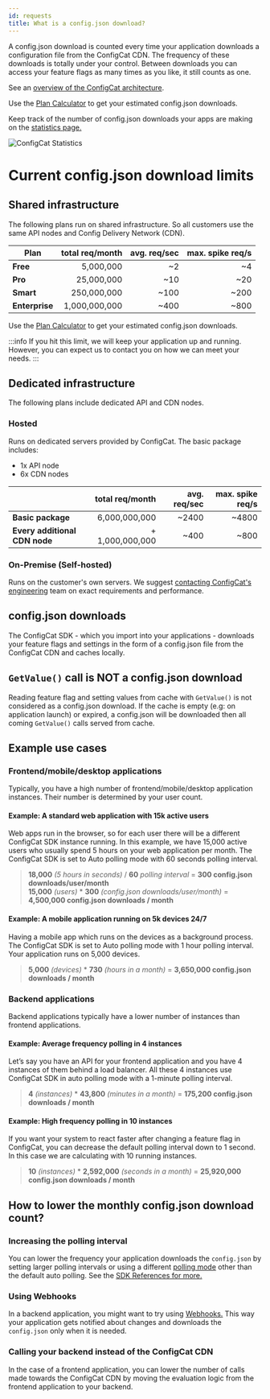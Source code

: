 ```yaml
---
id: requests
title: What is a config.json download?
---
```


A config.json download is counted every time your application downloads a configuration file from the ConfigCat
CDN. The frequency of these downloads is totally under your control. Between downloads you can access your feature
flags as many times as you like, it still counts as one.

See an <a href="https://configcat.com/architecture/" target="_blank">overview of the ConfigCat architecture</a>.

Use the  <a href="https://configcat.com/calculator/" target="_blank">Plan Calculator</a> to get your estimated config.json downloads.

Keep track of the number of config.json downloads your apps are making on the <a href="https://app.configcat.com/product/statistics" target="_blank">statistics page.</a> 

![ConfigCat Statistics](/assets/stats.png)


# Current config.json download limits
## Shared infrastructure
The following plans run on shared infrastructure. So all customers use the same API nodes and Config Delivery Network (CDN).

| Plan           | total req/month | avg. req/sec | max. spike req/s |
| -------------- | --------------: | -----------: | ---------------: |
| **Free**       |       5,000,000 |           ~2 |               ~4 |
| **Pro**        |      25,000,000 |          ~10 |              ~20 |
| **Smart**      |     250,000,000 |         ~100 |             ~200 |
| **Enterprise** |   1,000,000,000 |         ~400 |             ~800 |

Use the  <a href="https://configcat.com/calculator" target="_blank">Plan Calculator</a> to get your estimated config.json downloads.

:::info
If you hit this limit, we will keep your application up and running. However, you can expect us to contact you on how we can meet your needs.
:::

## Dedicated infrastructure
The following plans include dedicated API and CDN nodes.
### Hosted
Runs on dedicated servers provided by ConfigCat.
The basic package includes:
- 1x API node
- 6x CDN nodes

|                               | total req/month | avg. req/sec | max. spike req/s |
| ----------------------------- | --------------: | -----------: | ---------------: |
| **Basic package**             |   6,000,000,000 |        ~2400 |            ~4800 |
| **Every additional CDN node** | + 1,000,000,000 |         ~400 |             ~800 |

### On-Premise (Self-hosted)
Runs on the customer's own servers. We suggest <a href="https://configcat.com/support/" target="_blank">contacting ConfigCat's engineering</a> 
team on exact requirements and performance.

## config.json downloads
The ConfigCat SDK - which you import into your applications - downloads your feature flags and settings in the 
form of a config.json file from the ConfigCat CDN and caches locally.

## `GetValue()` call is NOT a config.json download
Reading feature flag and setting values from cache with `GetValue()` is not considered as a config.json download.
If the cache is empty (e.g: on application launch) or expired, a config.json will be downloaded then all coming `GetValue()`
calls served from cache.

## Example use cases

### Frontend/mobile/desktop applications
Typically, you have a high number of frontend/mobile/desktop application instances. Their number is determined by your user count.

#### Example: A standard web application with 15k active users
Web apps run in the browser, so for each user there will be a different ConfigCat SDK instance running.
In this example, we have 15,000 active users who usually spend 5 hours on your web application per month.
The ConfigCat SDK is set to Auto polling mode with 60 seconds polling interval.

> **18,000** *(5 hours in seconds)* / **60** *polling interval* = **300 config.json downloads/user/month**  
> **15,000** *(users)* * **300** *(config.json downloads/user/month)* = **4,500,000 config.json downloads / month**

#### Example: A mobile application running on 5k devices 24/7
Having a mobile app which runs on the devices as a background process. The ConfigCat SDK is set to Auto polling mode with 1 hour polling interval.  
Your application runs on 5,000 devices.

> **5,000** *(devices)* * **730** *(hours in a month)* = **3,650,000 config.json downloads / month**

### Backend applications
Backend applications typically have a lower number of instances than frontend applications.

#### Example: Average frequency polling in 4 instances
Let’s say you have an API for your frontend application and you have 4 instances of them behind a load balancer. 
All these 4 instances use ConfigCat SDK in auto polling mode with a 1-minute polling interval.

> **4** *(instances)* * **43,800** *(minutes in a month)* = **175,200 config.json downloads / month**

#### Example: High frequency polling in 10 instances
If you want your system to react faster after changing a feature flag in ConfigCat, you can decrease 
the default polling interval down to 1 second. In this case we are calculating with 10 running instances.

> **10** *(instances)* * **2,592,000** *(seconds in a month)* = **25,920,000 config.json downloads / month**

## How to lower the monthly config.json download count?

### Increasing the polling interval
You can lower the frequency your application downloads the `config.json` by setting larger polling intervals or using a different [polling mode](/advanced/caching) other than the default auto polling. See the [SDK References for more.](/sdk-reference/overview)

### Using Webhooks
In a backend application, you might want to try using [Webhooks.](/advanced/notifications-webhooks) This way your application gets notified about changes and downloads the `config.json` only when it is needed.

### Calling your backend instead of the ConfigCat CDN
In the case of a frontend application, you can lower the number of calls made towards the ConfigCat CDN by moving the evaluation logic from the frontend application to your backend.
